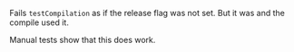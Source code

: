 Fails `testCompilation` as if the release flag was not set. But it was and the compile used it.

Manual tests show that this does work.
